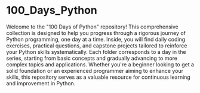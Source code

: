 # 100_Days_Python
Welcome to the "100 Days of Python" repository! This comprehensive collection is designed to help you progress through a rigorous journey of Python programming, one day at a time. Inside, you will find daily coding exercises, practical questions, and capstone projects tailored to reinforce your Python skills systematically. Each folder corresponds to a day in the series, starting from basic concepts and gradually advancing to more complex topics and applications. Whether you're a beginner looking to get a solid foundation or an experienced programmer aiming to enhance your skills, this repository serves as a valuable resource for continuous learning and improvement in Python.
